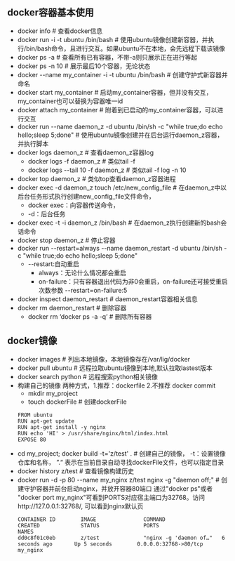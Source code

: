## docker容器基本使用
- docker info    # 查看docker信息
- docker run -i -t ubuntu /bin/bash   # 使用ubuntu镜像创建新容器，并执行/bin/bash命令，且进行交互。如果ubuntu不在本地，会先远程下载该镜像
- docker ps -a    # 查看所有已有容器，不带-a则只展示正在进行等起
- docker ps -n 10    # 展示最后10个容器，无论状态
- docker --name my_container -i -t ubuntu /bin/bash    # 创建守护式新容器并命名
- docker start my_container    # 启动my_container容器，但并没有交互， my_container也可以替换为容器唯一id
- docker attach my_container    # 附着到已启动的my_container容器，可以进行交互
- docker run --name daemon_z -d ubuntu /bin/sh -c "while true;do echo hello;sleep 5;done"    # 使用ubuntu镜像创建并在后台运行daemon_z容器，并执行脚本
- docker logs daemon_z    # 查看daemon_z容器log
  - docker logs -f daemon_z    # 类似tail -f
  - docker logs --tail 10 -f daemon_z    # 类似tail -f log -n 10
- docker top daemon_z    # 类似top查看daemon_z容器进程
- docker exec -d daemon_z touch /etc/new_config_file    # 在daemon_z中以后台任务形式执行创建new_config_file文件命令，
  - docker exec：向容器传送命令， 
  - -d：后台任务
- docker exec -t -i daemon_z /bin/bash    # 在daemon_z执行创建新的bash会话命令
- docker stop daemon_z    # 停止容器
- docker run --restart=always --name daemon_restart -d ubuntu /bin/sh -c "while true;do echo hello;sleep 5;done"
  - --restart:自动重启  
    - always：无论什么情况都会重启  
    - on-failure：只有容器退出代码为非0会重启，on-failure还可接受重启次数参数  --restart=on-failure:5
- docker inspect daemon_restart  # daemon_restart容器相关信息
- docker rm daemon_restart  # 删除容器
  - docker rm ‘docker ps -a -q’  # 删除所有容器
  
## docker镜像
- docker images    # 列出本地镜像，本地镜像存在/var/lig/docker
- docker pull ubuntu  # 远程拉取ubuntu镜像到本地,默认拉取lastest版本
- docker search python  # 远程搜索python相关镜像
- 构建自己的镜像 两种方式，1.推荐：dockerfile  2.不推荐 docker commit
  - mkdir my_project
  - touch dockerFile  # 创建dockerFile
  ```
  FROM ubuntu
  RUN apt-get update
  RUN apt-get install -y nginx
  RUN echo 'HI' > /usr/share/nginx/html/index.html
  EXPOSE 80
  ```
- cd my_project; docker build -t='z/test' .     # 创建自己的镜像， -t：设置镜像仓库和名称， ”.“ 表示在当前目录自动寻找dockerFile文件，也可以指定目录
- docker history z/test    # 查看镜像构建历史
- docker run -d -p 80 --name my_nginx z/test nginx -g "daemon off;"    # 创建守护容器并前台启动nginx，并放开容器80端口
  通过"docker ps"或者 "docker port my_nginx"可看到PORTS对应宿主端口为32768。访问http://127.0.0.1:32768/, 可以看到nginx默认页
  ```
  CONTAINER ID        IMAGE               COMMAND                  CREATED             STATUS              PORTS                   NAMES
  dd0c8f01c0eb        z/test              "nginx -g 'daemon of…"   6 seconds ago       Up 5 seconds        0.0.0.0:32768->80/tcp   my_nginx
  ```
  
